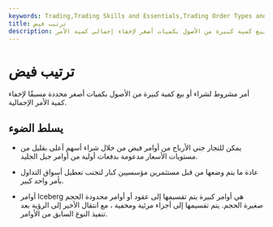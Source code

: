 ```yaml
---
keywords: Trading,Trading Skills and Essentials,Trading Order Types and Processes,Crypto,Trading Skills,Trading Orders
title: ترتيب فيض
description: ترتيب فيض. أمر شرطي لشراء أو بيع كمية كبيرة من الأصول بكميات أصغر لإخفاء إجمالي كمية الأمر.
---
```


# ترتيب فيض
أمر مشروط لشراء أو بيع كمية كبيرة من الأصول بكميات أصغر محددة مسبقًا لإخفاء كمية الأمر الإجمالية.

## يسلط الضوء

- يمكن للتجار جني الأرباح من أوامر فيض من خلال شراء أسهم أعلى بقليل من مستويات الأسعار مدعومة بدفعات أولية من أوامر جبل الجليد.

- عادة ما يتم وضعها من قبل مستثمرين مؤسسيين كبار لتجنب تعطيل أسواق التداول بأمر واحد كبير.

- أوامر Iceberg هي أوامر كبيرة يتم تقسيمها إلى عقود أو أوامر محدودة الحجم صغيرة الحجم. يتم تقسيمها إلى أجزاء مرئية ومخفية ، مع انتقال الأخير إلى الرؤية بعد تنفيذ النوع السابق من الأوامر.

